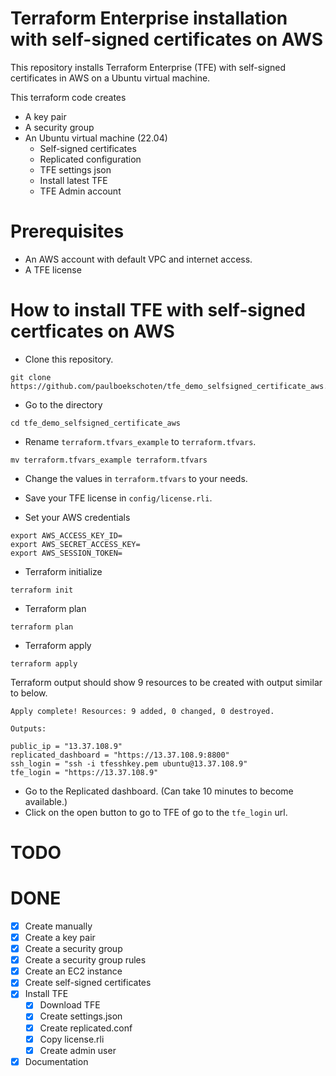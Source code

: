 # Terraform Enterprise installation with self-signed certificates on AWS  
This repository installs Terraform Enterprise (TFE) with self-signed certificates in AWS on a Ubuntu virtual machine.  

This terraform code creates
 - A key pair
 - A security group
 - An Ubuntu virtual machine (22.04)
   - Self-signed certificates
   - Replicated configuration
   - TFE settings json
   - Install latest TFE
   - TFE Admin account


# Prerequisites
 - An AWS account with default VPC and internet access.
 - A TFE license

# How to install TFE with self-signed certficates on AWS
- Clone this repository.  
```
git clone https://github.com/paulboekschoten/tfe_demo_selfsigned_certificate_aws.git
```

- Go to the directory 
```
cd tfe_demo_selfsigned_certificate_aws
```

- Rename `terraform.tfvars_example` to `terraform.tfvars`.  
```
mv terraform.tfvars_example terraform.tfvars
```
- Change the values in `terraform.tfvars` to your needs.  

- Save your TFE license in `config/license.rli`.  

 - Set your AWS credentials
```
export AWS_ACCESS_KEY_ID=
export AWS_SECRET_ACCESS_KEY=
export AWS_SESSION_TOKEN=
```

- Terraform initialize
```
terraform init
```
- Terraform plan
```
terraform plan
```

- Terraform apply
```
terraform apply
```

Terraform output should show 9 resources to be created with output similar to below. 
```
Apply complete! Resources: 9 added, 0 changed, 0 destroyed.

Outputs:

public_ip = "13.37.108.9"
replicated_dashboard = "https://13.37.108.9:8800"
ssh_login = "ssh -i tfesshkey.pem ubuntu@13.37.108.9"
tfe_login = "https://13.37.108.9"
```


- Go to the Replicated dashboard. (Can take 10 minutes to become available.)  
- Click on the open button to go to TFE of go to the `tfe_login` url.  


# TODO


# DONE
 - [x] Create manually
 - [x] Create a key pair
 - [x] Create a security group
 - [x] Create a security group rules
 - [x] Create an EC2 instance
 - [x] Create self-signed certificates
 - [x] Install TFE 
   - [x] Download TFE
   - [x] Create settings.json
   - [x] Create replicated.conf
   - [x] Copy license.rli
   - [x] Create admin user
 - [x] Documentation